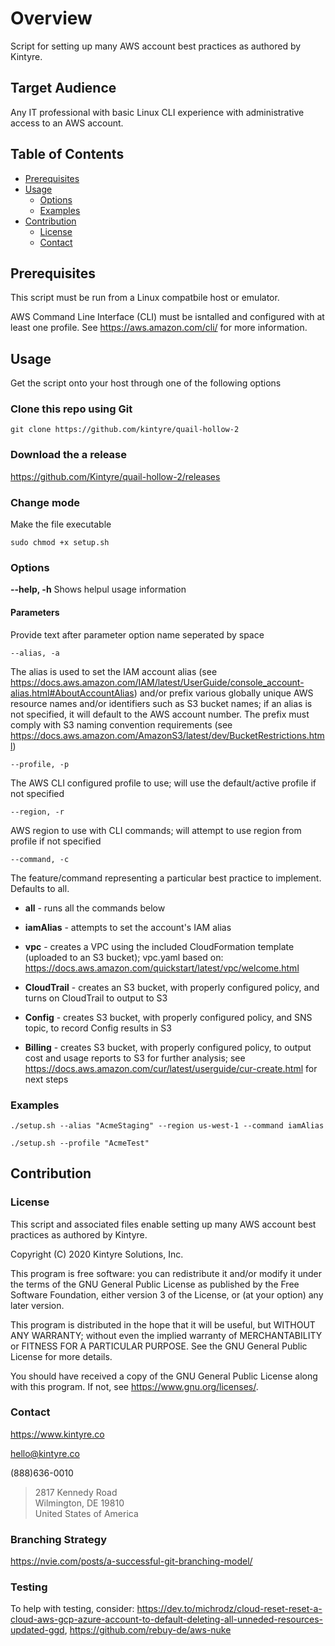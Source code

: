 # Overview

Script for setting up many AWS account best practices as authored by Kintyre.

## Target Audience

Any IT professional with basic Linux CLI experience with administrative access to an AWS account.

## Table of Contents

- [Prerequisites](#Prerequisites)
- [Usage](#Usage)
  - [Options](#Options)
  - [Examples](#Examples)
- [Contribution](#Contribution)
  - [License](#License)
  - [Contact](#Contact)

## Prerequisites

This script must be run from a Linux compatbile host or emulator.

AWS Command Line Interface (CLI) must be isntalled and configured with at least one profile.  See <https://aws.amazon.com/cli/> for more information.

## Usage

Get the script onto your host through one of the following options

### Clone this repo using Git

`git clone https://github.com/kintyre/quail-hollow-2`

### Download the a release

<https://github.com/Kintyre/quail-hollow-2/releases>

### Change mode

Make the file executable

`sudo chmod +x setup.sh`

### Options

**--help, -h**
Shows helpul usage information

#### Parameters

Provide text after parameter option name seperated by space

`--alias, -a`

The alias is used to set the IAM account alias (see <https://docs.aws.amazon.com/IAM/latest/UserGuide/console_account-alias.html#AboutAccountAlias>) and/or prefix various globally unique AWS resource names and/or identifiers such as S3 bucket names;  if an alias is not specified, it will default to the AWS account number.  The prefix must comply with S3 naming convention requirements (see <https://docs.aws.amazon.com/AmazonS3/latest/dev/BucketRestrictions.html>)

`--profile, -p`

The AWS CLI configured profile to use;  will use the default/active profile if not specified

`--region, -r`

AWS region to use with CLI commands;  will attempt to use region from profile if not specified

`--command, -c`

The feature/command representing a particular best practice to implement.  Defaults to all.

- **all** - runs all the commands below

- **iamAlias** - attempts to set the account's IAM alias

- **vpc** - creates a VPC using the included CloudFormation template (uploaded to an S3 bucket);  vpc.yaml based on: https://docs.aws.amazon.com/quickstart/latest/vpc/welcome.html

- **CloudTrail** - creates an S3 bucket, with properly configured policy, and turns on CloudTrail to output to S3

- **Config** - creates S3 bucket, with properly configured policy, and SNS topic, to record Config results in S3

- **Billing** - creates S3 bucket, with properly configured policy, to output cost and usage reports to S3 for further analysis;  see https://docs.aws.amazon.com/cur/latest/userguide/cur-create.html for next steps

### Examples

`./setup.sh --alias "AcmeStaging" --region us-west-1 --command iamAlias`

`./setup.sh --profile "AcmeTest" `

## Contribution

### License

This script and associated files enable setting up many AWS account best practices as authored by Kintyre.

Copyright (C) 2020  Kintyre Solutions, Inc.

This program is free software: you can redistribute it and/or modify it under the terms of the GNU General Public License as published by the Free Software Foundation, either version 3 of the License, or (at your option) any later version.

This program is distributed in the hope that it will be useful, but WITHOUT ANY WARRANTY; without even the implied warranty of MERCHANTABILITY or FITNESS FOR A PARTICULAR PURPOSE.  See the GNU General Public License for more details.

You should have received a copy of the GNU General Public License along with this program.  If not, see <https://www.gnu.org/licenses/>.

### Contact

<https://www.kintyre.co>

hello@kintyre.co

(888)636-0010

>2817 Kennedy Road  
Wilmington, DE 19810  
United States of America

### Branching Strategy

<https://nvie.com/posts/a-successful-git-branching-model/>

### Testing

To help with testing, consider:  https://dev.to/michrodz/cloud-reset-reset-a-cloud-aws-gcp-azure-account-to-default-deleting-all-unneded-resources-updated-ggd, https://github.com/rebuy-de/aws-nuke
